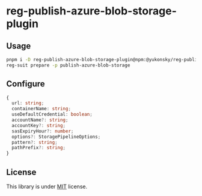 # reg-publish-azure-blob-storage-plugin

## Usage

```bash
pnpm i -D reg-publish-azure-blob-storage-plugin@npm:@yukonsky/reg-publish-azure-blob-storage-plugin
reg-suit prepare -p publish-azure-blob-storage
```

## Configure

```typescript
{
  url: string;
  containerName: string;
  useDefaultCredential: boolean;
  accountName?: string;
  accountKey?: string;
  sasExpiryHour?: number;
  options?: StoragePipelineOptions;
  pattern?: string;
  pathPrefix?: string;
}
```

## License

This library is under [MIT](LICENSE) license.
